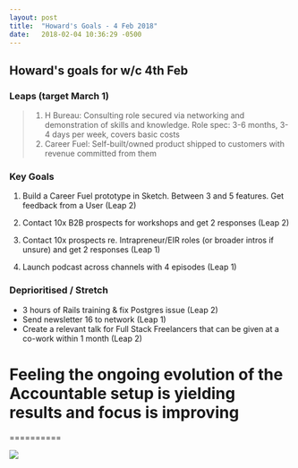 ```yaml
---
layout: post
title:  "Howard's Goals - 4 Feb 2018"
date:   2018-02-04 10:36:29 -0500
---
```


## Howard's goals for w/c 4th Feb
  
### Leaps (target March 1)
> 1. H Bureau: Consulting role secured via networking and demonstration of skills and knowledge. Role spec: 3-6 months, 3-4 days per week, covers basic costs
> 2. Career Fuel: Self-built/owned product shipped to customers with revenue committed from them

  
### Key Goals

1. Build a Career Fuel prototype in Sketch. Between 3 and 5 features. Get feedback from a User (Leap 2)

2. Contact 10x B2B prospects for workshops and get 2 responses (Leap 2)

3. Contact 10x prospects re. Intrapreneur/EIR roles (or broader intros if unsure) and get 2 responses (Leap 1)

4. Launch podcast across channels with 4 episodes (Leap 1)

  
### Deprioritised / Stretch
- 3 hours of Rails training & fix Postgres issue (Leap 2)
- Send newsletter 16 to network (Leap 1)
- Create a relevant talk for Full Stack Freelancers that can be given at a co-work within 1 month (Leap 2)

  


# Feeling the ongoing evolution of the Accountable setup is yielding results and focus is improving
==========

![](https://media.giphy.com/media/d3OG9IznPTdjuc80/giphy.gif)
